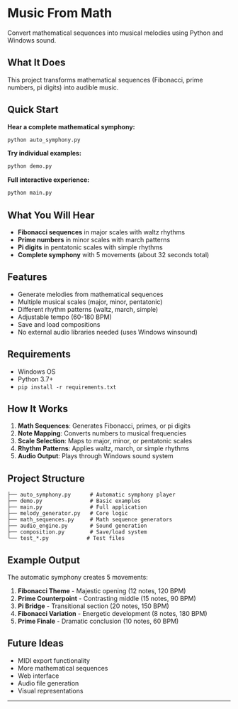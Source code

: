 # Music From Math

Convert mathematical sequences into musical melodies using Python and Windows sound.

## What It Does

This project transforms mathematical sequences (Fibonacci, prime numbers, pi digits) into audible music.

## Quick Start

**Hear a complete mathematical symphony:**
```bash
python auto_symphony.py
```

**Try individual examples:**
```bash
python demo.py
```

**Full interactive experience:**
```bash
python main.py
```

## What You Will Hear

- **Fibonacci sequences** in major scales with waltz rhythms
- **Prime numbers** in minor scales with march patterns  
- **Pi digits** in pentatonic scales with simple rhythms
- **Complete symphony** with 5 movements (about 32 seconds total)

## Features

- Generate melodies from mathematical sequences
- Multiple musical scales (major, minor, pentatonic)
- Different rhythm patterns (waltz, march, simple)
- Adjustable tempo (60-180 BPM)
- Save and load compositions
- No external audio libraries needed (uses Windows winsound)

## Requirements

- Windows OS
- Python 3.7+
- `pip install -r requirements.txt`

## How It Works

1. **Math Sequences**: Generates Fibonacci, primes, or pi digits
2. **Note Mapping**: Converts numbers to musical frequencies
3. **Scale Selection**: Maps to major, minor, or pentatonic scales
4. **Rhythm Patterns**: Applies waltz, march, or simple rhythms
5. **Audio Output**: Plays through Windows sound system

## Project Structure

```
├── auto_symphony.py      # Automatic symphony player
├── demo.py               # Basic examples
├── main.py               # Full application
├── melody_generator.py   # Core logic
├── math_sequences.py     # Math sequence generators
├── audio_engine.py       # Sound generation
├── composition.py        # Save/load system
└── test_*.py            # Test files
```

## Example Output

The automatic symphony creates 5 movements:
1. **Fibonacci Theme** - Majestic opening (12 notes, 120 BPM)
2. **Prime Counterpoint** - Contrasting middle (15 notes, 90 BPM)
3. **Pi Bridge** - Transitional section (20 notes, 150 BPM)
4. **Fibonacci Variation** - Energetic development (8 notes, 180 BPM)
5. **Prime Finale** - Dramatic conclusion (10 notes, 60 BPM)

## Future Ideas

- MIDI export functionality
- More mathematical sequences
- Web interface
- Audio file generation
- Visual representations

---
